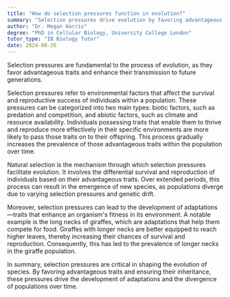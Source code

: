 ```yaml
---
title: "How do selection pressures function in evolution?"
summary: "Selection pressures drive evolution by favoring advantageous traits, ensuring their inheritance and increasing their prevalence in future generations."
author: "Dr. Megan Harris"
degree: "PhD in Cellular Biology, University College London"
tutor_type: "IB Biology Tutor"
date: 2024-08-26
---
```


Selection pressures are fundamental to the process of evolution, as they favor advantageous traits and enhance their transmission to future generations.

Selection pressures refer to environmental factors that affect the survival and reproductive success of individuals within a population. These pressures can be categorized into two main types: biotic factors, such as predation and competition, and abiotic factors, such as climate and resource availability. Individuals possessing traits that enable them to thrive and reproduce more effectively in their specific environments are more likely to pass those traits on to their offspring. This process gradually increases the prevalence of those advantageous traits within the population over time.

Natural selection is the mechanism through which selection pressures facilitate evolution. It involves the differential survival and reproduction of individuals based on their advantageous traits. Over extended periods, this process can result in the emergence of new species, as populations diverge due to varying selection pressures and genetic drift.

Moreover, selection pressures can lead to the development of adaptations—traits that enhance an organism's fitness in its environment. A notable example is the long necks of giraffes, which are adaptations that help them compete for food. Giraffes with longer necks are better equipped to reach higher leaves, thereby increasing their chances of survival and reproduction. Consequently, this has led to the prevalence of longer necks in the giraffe population.

In summary, selection pressures are critical in shaping the evolution of species. By favoring advantageous traits and ensuring their inheritance, these pressures drive the development of adaptations and the divergence of populations over time.
    